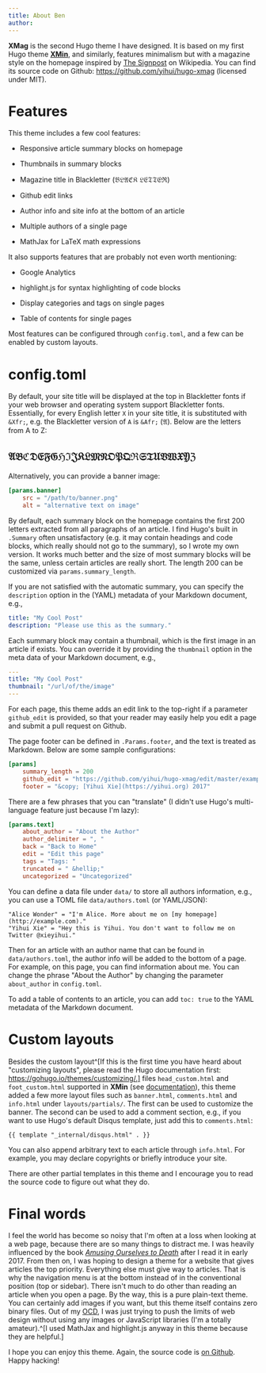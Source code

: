 ```yaml
---
title: About Ben
author:  
---
```


**XMag** is the second Hugo theme I have designed. It is based on my first Hugo theme [**XMin**](https://github.com/yihui/hugo-xmin), and similarly, features minimalism but with a magazine style on the homepage inspired by [The Signpost](https://en.wikipedia.org/wiki/Wikipedia:Wikipedia_Signpost) on Wikipedia. You can find its source code on Github: https://github.com/yihui/hugo-xmag (licensed under MIT).

# Features

This theme includes a few cool features:

- Responsive article summary blocks on homepage

- Thumbnails in summary blocks

- Magazine title in Blackletter (&Bfr;&Lfr;&Afr;&Cfr;&Kfr; &Lfr;&Efr;&Tfr;&Tfr;&Efr;&Rfr;)

- Github edit links

- Author info and site info at the bottom of an article

- Multiple authors of a single page

- MathJax for LaTeX math expressions

It also supports features that are probably not even worth mentioning:

- Google Analytics

- highlight.js for syntax highlighting of code blocks

- Display categories and tags on single pages

- Table of contents for single pages

Most features can be configured through `config.toml`, and a few can be enabled by custom layouts.

# config.toml

By default, your site title will be displayed at the top in Blackletter fonts if your web browser and operating system support Blackletter fonts. Essentially, for every English letter `X` in your site title, it is substituted with `&Xfr;`, e.g. the Blackletter version of `A` is `&Afr;` (&Afr;). Below are the letters from A to Z:

## &Afr;&Bfr;&Cfr;&Dfr;&Efr;&Ffr;&Gfr;&Hfr;&Ifr;&Jfr;&Kfr;&Lfr;&Mfr;&Nfr;&Ofr;&Pfr;&Qfr;&Rfr;&Sfr;&Tfr;&Ufr;&Vfr;&Wfr;&Xfr;&Yfr;&Zfr;

Alternatively, you can provide a banner image:

```toml
[params.banner]
    src = "/path/to/banner.png"
    alt = "alternative text on image"
```

By default, each summary block on the homepage contains the first 200 letters extracted from all paragraphs of an article. I find Hugo's built in `.Summary` often unsatisfactory (e.g. it may contain headings and code blocks, which really should not go to the summary), so I wrote my own version. It works much better and the size of most summary blocks will be the same, unless certain articles are really short. The length 200 can be customized via `params.summary_length`.

If you are not satisfied with the automatic summary, you can specify the `description` option in the (YAML) metadata of your Markdown document, e.g.,

```yaml
title: "My Cool Post"
description: "Please use this as the summary."
```

Each summary block may contain a thumbnail, which is the first image in an article if exists. You can override it by providing the `thumbnail` option in the meta data of your Markdown document, e.g.,

```yaml
---
title: "My Cool Post"
thumbnail: "/url/of/the/image"
---
```

For each page, this theme adds an edit link to the top-right if a parameter `github_edit` is provided, so that your reader may easily help you edit a page and submit a pull request on Github.

The page footer can be defined in `.Params.footer`, and the text is treated as Markdown. Below are some sample configurations:

```toml
[params]
    summary_length = 200
    github_edit = "https://github.com/yihui/hugo-xmag/edit/master/exampleSite/content/"
    footer = "&copy; [Yihui Xie](https://yihui.org) 2017"
```

There are a few phrases that you can "translate" (I didn't use Hugo's multi-language feature just because I'm lazy):

```toml
[params.text]
    about_author = "About the Author"
    author_delimiter = ", "
    back = "Back to Home"
    edit = "Edit this page"
    tags = "Tags: "
    truncated = " &hellip;"
    uncategorized = "Uncategorized"
```

You can define a data file under `data/` to store all authors information, e.g., you can use a TOML file `data/authors.toml` (or YAML/JSON):

```
"Alice Wonder" = "I'm Alice. More about me on [my homepage](http://example.com)."
"Yihui Xie" = "Hey this is Yihui. You don't want to follow me on Twitter @xieyihui."
```

Then for an article with an author name that can be found in `data/authors.toml`, the author info will be added to the bottom of a page. For example, on this page, you can find information about me. You can change the phrase "About the Author" by changing the parameter `about_author` in `config.toml`.

To add a table of contents to an article, you can add `toc: true` to the YAML metadata of the Markdown document.

# Custom layouts

Besides the custom layout^[If this is the first time you have heard about "customizing layouts", please read the Hugo documentation first: https://gohugo.io/themes/customizing/.] files `head_custom.html` and `foot_custom.html` supported in **XMin** (see [documentation](https://xmin.yihui.org/about/)), this theme added a few more layout files such as `banner.html`, `comments.html` and `info.html` under `layouts/partials/`. The first can be used to customize the banner. The second can be used to add a comment section, e.g., if you want to use Hugo's default Disqus template, just add this to `comments.html`:

```
{{ template "_internal/disqus.html" . }}
```

You can also append arbitrary text to each article through `info.html`. For example, you may declare copyrights or briefly introduce your site.

There are other partial templates in this theme and I encourage you to read the source code to figure out what they do.

# Final words

I feel the world has become so noisy that I'm often at a loss when looking at a web page, because there are so many things to distract me. I was heavily influenced by the book [_Amusing Ourselves to Death_](https://en.wikipedia.org/wiki/Amusing_Ourselves_to_Death) after I read it in early 2017. From then on, I was hoping to design a theme for a website that gives articles the top priority. Everything else must give way to articles. That is why the navigation menu is at the bottom instead of in the conventional position (top or sidebar). There isn't much to do other than reading an article when you open a page. By the way, this is a pure plain-text theme. You can certainly add images if you want, but this theme itself contains zero binary files. Out of my [OCD](https://en.wikipedia.org/wiki/Obsessive%E2%80%93compulsive_disorder), I was just trying to push the limits of web design without using any images or JavaScript libraries (I'm a totally amateur).^[I used MathJax and highlight.js anyway in this theme because they are helpful.]

I hope you can enjoy this theme. Again, the source code is [on Github](https://github.com/yihui/hugo-xmag). Happy hacking!
